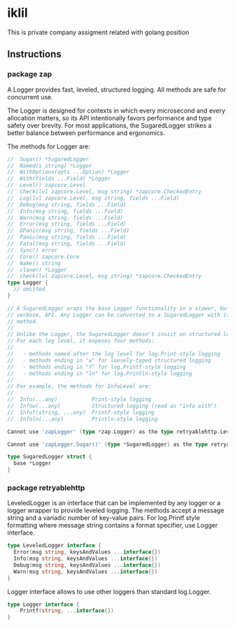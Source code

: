 # iklil
This is private company assigment related with golang position

## Instructions
###  package zap

A Logger provides fast, leveled, structured logging. All methods are safe
for concurrent use.

The Logger is designed for contexts in which every microsecond and every
allocation matters, so its API intentionally favors performance and type
safety over brevity. For most applications, the SugaredLogger strikes a
better balance between performance and ergonomics.

The methods for Logger are:
```go
//  Sugar() *SugaredLogger
//  Named(s string) *Logger
//  WithOptions(opts ...Option) *Logger
//  With(fields ...Field) *Logger
//  Level() zapcore.Level
//  Check(lvl zapcore.Level, msg string) *zapcore.CheckedEntry
//  Log(lvl zapcore.Level, msg string, fields ...Field)
//  Debug(msg string, fields ...Field)
//  Info(msg string, fields ...Field)
//  Warn(msg string, fields ...Field)
//  Error(msg string, fields ...Field)
//  DPanic(msg string, fields ...Field)
//  Panic(msg string, fields ...Field)
//  Fatal(msg string, fields ...Field)
//  Sync() error
//  Core() zapcore.Core
//  Name() string
//  clone() *Logger
//  check(lvl zapcore.Level, msg string) *zapcore.CheckedEntry
type Logger {
  // omitted
}
```


```go
// A SugaredLogger wraps the base Logger functionality in a slower, but less
// verbose, API. Any Logger can be converted to a SugaredLogger with its Sugar
// method.
//
// Unlike the Logger, the SugaredLogger doesn't insist on structured logging.
// For each log level, it exposes four methods:
//
//   - methods named after the log level for log.Print-style logging
//   - methods ending in "w" for loosely-typed structured logging
//   - methods ending in "f" for log.Printf-style logging
//   - methods ending in "ln" for log.Println-style logging
//
// For example, the methods for InfoLevel are:
//
//  Info(...any)           Print-style logging
//  Infow(...any)          Structured logging (read as "info with")
//  Infof(string, ...any)  Printf-style logging
//  Infoln(...any)         Println-style logging

Cannot use 'zapLogger' (type *zap.Logger) as the type retryablehttp.LeveledLogger Type does not implement 'retryablehttp.LeveledLogger' need the method: Error(msg string, keysAndValues ...interface{}) have the method: Error(msg string, fields ...Field)

Cannot use 'zapLogger.Sugar()' (type *SugaredLogger) as the type retryablehttp.LeveledLogger Type does not implement 'retryablehttp.LeveledLogger' need the method: Error(msg string, keysAndValues ...interface{}) have the method: Error(args ...interface{})

type SugaredLogger struct {
  base *Logger
}
```


### package retryablehttp

LeveledLogger is an interface that can be implemented by any logger or a
logger wrapper to provide leveled logging. The methods accept a message
string and a variadic number of key-value pairs. For log.Printf style
formatting where message string contains a format specifier, use Logger
interface.
```go
type LeveledLogger interface {
  Error(msg string, keysAndValues ...interface{})
  Info(msg string, keysAndValues ...interface{})
  Debug(msg string, keysAndValues ...interface{})
  Warn(msg string, keysAndValues ...interface{})
}
```

Logger interface allows to use other loggers than standard log.Logger.
```go
type Logger interface {
    Printf(string, ...interface{})
}
```
